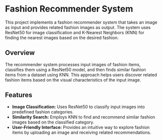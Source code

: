# Fashion Recommender System

This project implements a fashion recommender system that takes an image as input and provides related fashion images as output. The system uses ResNet50 for image classification and K-Nearest Neighbors (KNN) for finding the nearest images based on the desired fashion.

## Overview

The recommender system processes input images of fashion items, classifies them using a ResNet50 model, and then finds similar fashion items from a dataset using KNN. This approach helps users discover related fashion items based on the visual characteristics of the input image.

## Features

- **Image Classification:** Uses ResNet50 to classify input images into predefined fashion categories.
- **Similarity Search:** Employs KNN to find and recommend similar fashion images based on the classified category.
- **User-Friendly Interface:** Provides an intuitive way to explore fashion items by uploading an image and receiving related recommendations.


